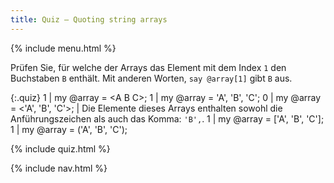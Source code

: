 ```yaml
---
title: Quiz — Quoting string arrays
---
```


{% include menu.html %}

Prüfen Sie, für welche der Arrays das Element mit dem Index `1` den Buchstaben `B` enthält. Mit anderen Worten, `say @array[1]` gibt `B` aus.

{:.quiz}
1 | my @array = &lt;A B C&gt;;
1 | my @array = &apos;A&apos;, &apos;B&apos;, &apos;C&apos;;
0 | my @array = <&apos;A&apos;, &apos;B&apos;, &apos;C&apos;>; | Die Elemente dieses Arrays enthalten sowohl die Anführungszeichen als auch das Komma: `'B',`.
1 | my @array = [&apos;A&apos;, &apos;B&apos;, &apos;C&apos;];
1 | my @array = (&apos;A&apos;, &apos;B&apos;, &apos;C&apos;);

{% include quiz.html %}

{% include nav.html %}